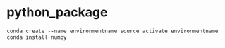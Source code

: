 # python_package

``
conda create --name environmentname
source activate environmentname
conda install numpy
``
